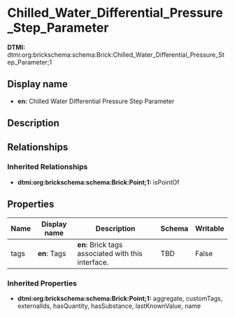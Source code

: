# Chilled_Water_Differential_Pressure_Step_Parameter
**DTMI:** dtmi:org:brickschema:schema:Brick:Chilled_Water_Differential_Pressure_Step_Parameter;1
## Display name
- **en:** Chilled Water Differential Pressure Step Parameter
## Description
## Relationships
### Inherited Relationships
* **dtmi:org:brickschema:schema:Brick:Point;1:** isPointOf
## Properties
|Name|Display name|Description|Schema|Writable|
|-|-|-|-|-|
|tags|**en**: Tags|**en**: Brick tags associated with this interface.|TBD|False|
### Inherited Properties
* **dtmi:org:brickschema:schema:Brick:Point;1:** aggregate, customTags, externalIds, hasQuantity, hasSubstance, lastKnownValue, name

